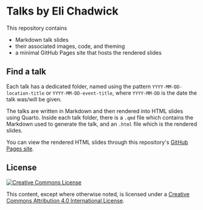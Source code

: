 # Talks by Eli Chadwick

This repository contains
* Markdown talk slides
* their associated images, code, and theming
* a minimal GitHub Pages site that hosts the rendered slides

## Find a talk

Each talk has a dedicated folder, named using the pattern `YYYY-MM-DD-location-title` or `YYYY-MM-DD-event-title`, where `YYYY-MM-DD` is the date the talk was/will be given.

The talks are written in Markdown and then rendered into HTML slides using Quarto. Inside each talk folder, there is a `.qmd` file which contains the Markdown used to generate the talk, and an `.html` file which is the rendered slides.

You can view the rendered HTML slides through this repository's [GitHub Pages site](https://elichad.github.io/talks).

## License

[![Creative Commons License](https://i.creativecommons.org/l/by/4.0/88x31.png)](http://creativecommons.org/licenses/by/4.0/)

This content, except where otherwise noted, is licensed under a [Creative Commons Attribution 4.0 International License]("http://creativecommons.org/licenses/by/4.0/).
